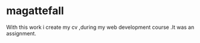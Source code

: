 # magattefall
With this work i create my cv ,during my web development course .It was an assignment.
 
 
